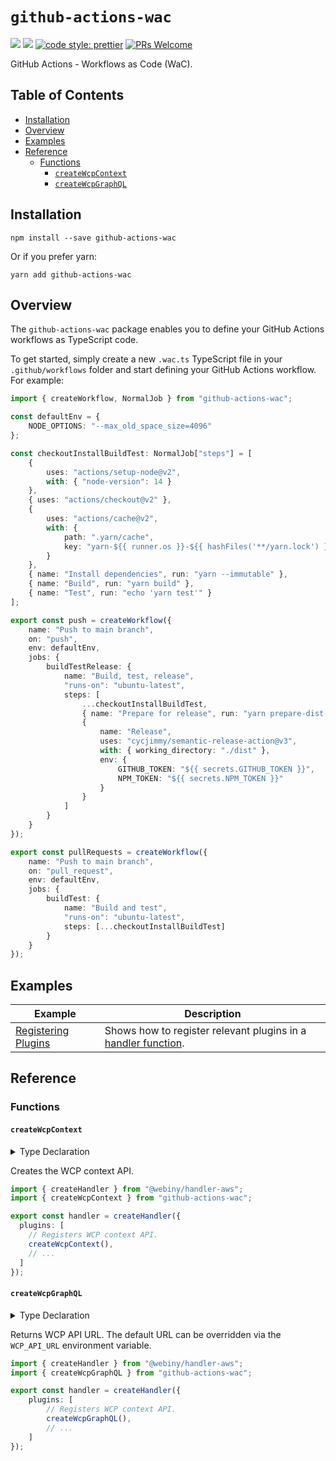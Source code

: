 # `github-actions-wac`

[![](https://img.shields.io/npm/dw/github-actions-wac.svg)](https://www.npmjs.com/package/github-actions-wac)
[![](https://img.shields.io/npm/v/github-actions-wac.svg)](https://www.npmjs.com/package/github-actions-wac)
[![code style: prettier](https://img.shields.io/badge/code_style-prettier-ff69b4.svg?style=flat-square)](https://github.com/prettier/prettier)
[![PRs Welcome](https://img.shields.io/badge/PRs-welcome-brightgreen.svg?style=flat-square)](http://makeapullrequest.com)

GitHub Actions - Workflows as Code (WaC).

## Table of Contents

- [Installation](#installation)
- [Overview](#overview)
- [Examples](#examples)
- [Reference](#reference)
    - [Functions](#functions)
        - [`createWcpContext`](#getWcpAppUrl)
        - [`createWcpGraphQL`](#getWcpApiUrl)

## Installation

```
npm install --save github-actions-wac
```

Or if you prefer yarn:

```
yarn add github-actions-wac
```

## Overview

The `github-actions-wac` package enables you to define your GitHub Actions workflows as TypeScript code.

To get started, simply create a new `.wac.ts` TypeScript file in your `.github/workflows` folder and start defining your GitHub Actions workflow. For example:

```ts
import { createWorkflow, NormalJob } from "github-actions-wac";

const defaultEnv = {
    NODE_OPTIONS: "--max_old_space_size=4096"
};

const checkoutInstallBuildTest: NormalJob["steps"] = [
    {
        uses: "actions/setup-node@v2",
        with: { "node-version": 14 }
    },
    { uses: "actions/checkout@v2" },
    {
        uses: "actions/cache@v2",
        with: {
            path: ".yarn/cache",
            key: "yarn-${{ runner.os }}-${{ hashFiles('**/yarn.lock') }}"
        }
    },
    { name: "Install dependencies", run: "yarn --immutable" },
    { name: "Build", run: "yarn build" },
    { name: "Test", run: "echo 'yarn test'" }
];

export const push = createWorkflow({
    name: "Push to main branch",
    on: "push",
    env: defaultEnv,
    jobs: {
        buildTestRelease: {
            name: "Build, test, release",
            "runs-on": "ubuntu-latest",
            steps: [
                ...checkoutInstallBuildTest,
                { name: "Prepare for release", run: "yarn prepare-dist-for-release" },
                {
                    name: "Release",
                    uses: "cycjimmy/semantic-release-action@v3",
                    with: { working_directory: "./dist" },
                    env: {
                        GITHUB_TOKEN: "${{ secrets.GITHUB_TOKEN }}",
                        NPM_TOKEN: "${{ secrets.NPM_TOKEN }}"
                    }
                }
            ]
        }
    }
});

export const pullRequests = createWorkflow({
    name: "Push to main branch",
    on: "pull_request",
    env: defaultEnv,
    jobs: {
        buildTest: {
            name: "Build and test",
            "runs-on": "ubuntu-latest",
            steps: [...checkoutInstallBuildTest]
        }
    }
});

```

## Examples

| Example                                                     | Description                                                   |
| ----------------------------------------------------------- | ------------------------------------------------------------- |
| [Registering Plugins](./docs/examples/registeringPlugins.md) | Shows how to register relevant plugins in a [handler function](../handler). |

## Reference

### Functions

#### `createWcpContext`

<details>
<summary>Type Declaration</summary>
<p>

```ts
export declare const createWcpContext: () => ContextPlugin<WcpContext>;
```

</p>
</details>

Creates the WCP context API.

```ts
import { createHandler } from "@webiny/handler-aws";
import { createWcpContext } from "github-actions-wac";

export const handler = createHandler({
  plugins: [
    // Registers WCP context API.  
    createWcpContext(),
    // ...
  ]
});
```

#### `createWcpGraphQL`

<details>
<summary>Type Declaration</summary>
<p>

```ts
export declare const createWcpGraphQL: () => GraphQLSchemaPlugin<WcpContext>;
```

</p>
</details>

Returns WCP API URL. The default URL can be overridden via the `WCP_API_URL` environment variable.

```ts
import { createHandler } from "@webiny/handler-aws";
import { createWcpGraphQL } from "github-actions-wac";

export const handler = createHandler({
    plugins: [
        // Registers WCP context API.  
        createWcpGraphQL(),
        // ...
    ]
});
```
